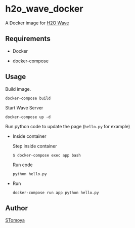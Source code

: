 
# h2o_wave_docker

A Docker image for [H2O Wave](https://h2oai.github.io/wave/)

## Requirements

- Docker

- docker-compose

## Usage

Build image.

```console
docker-compose build
```

Start Wave Server

```console
docker-compose up -d
```

Run python code to update the page (`hello.py` for example)

- Inside container

    Step inside container

    ```console
    $ docker-compose exec app bash
    ```

    Run code

    ```console
    python hello.py
    ```

- Run

    ```console
    docker-compose run app python hello.py
    ```

## Author

[STomoya](hyyps://github.com/STomoya)
